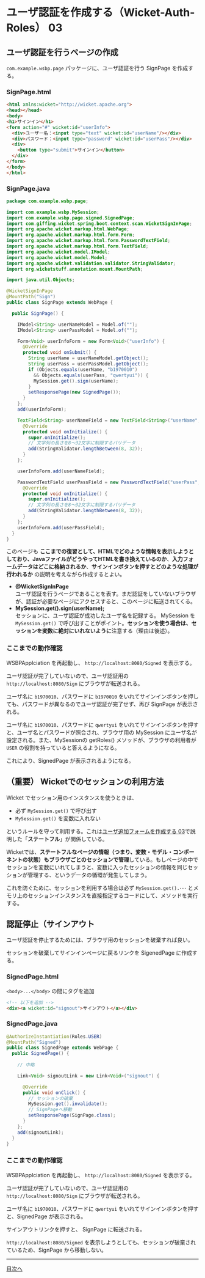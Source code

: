 # ユーザ認証を作成する（Wicket-Auth-Roles） 03

## ユーザ認証を行うページの作成

`com.example.wsbp.page` パッケージに、ユーザ認証を行う SignPage を作成する。

### SignPage.html

```html
<html xmlns:wicket="http://wicket.apache.org">
<head></head>
<body>
<h1>サインイン</h1>
<form action="#" wicket:id="userInfo">
  <div>ユーザー名：<input type="text" wicket:id="userName"/></div>
  <div>パスワード：<input type="password" wicket:id="userPass"/></div>
  <div>
    <button type="submit">サインイン</button>
  </div>
</form>
</body>
</html>
```

### SignPage.java

```java
package com.example.wsbp.page;

import com.example.wsbp.MySession;
import com.example.wsbp.page.signed.SignedPage;
import com.giffing.wicket.spring.boot.context.scan.WicketSignInPage;
import org.apache.wicket.markup.html.WebPage;
import org.apache.wicket.markup.html.form.Form;
import org.apache.wicket.markup.html.form.PasswordTextField;
import org.apache.wicket.markup.html.form.TextField;
import org.apache.wicket.model.IModel;
import org.apache.wicket.model.Model;
import org.apache.wicket.validation.validator.StringValidator;
import org.wicketstuff.annotation.mount.MountPath;

import java.util.Objects;

@WicketSignInPage
@MountPath("Sign")
public class SignPage extends WebPage {

  public SignPage() {

    IModel<String> userNameModel = Model.of("");
    IModel<String> userPassModel = Model.of("");

    Form<Void> userInfoForm = new Form<Void>("userInfo") {
      @Override
      protected void onSubmit() {
        String userName = userNameModel.getObject();
        String userPass = userPassModel.getObject();
        if (Objects.equals(userName, "b1970010")
          && Objects.equals(userPass, "qwertyui")) {
          MySession.get().sign(userName);
        }
        setResponsePage(new SignedPage());
      }
    };
    add(userInfoForm);

    TextField<String> userNameField = new TextField<String>("userName", userNameModel) {
      @Override
      protected void onInitialize() {
        super.onInitialize();
        // 文字列の長さを8〜32文字に制限するバリデータ
        add(StringValidator.lengthBetween(8, 32));
      }
    };

    userInfoForm.add(userNameField);

    PasswordTextField userPassField = new PasswordTextField("userPass", userPassModel) {
      @Override
      protected void onInitialize() {
        super.onInitialize();
        // 文字列の長さを8〜32文字に制限するバリデータ
        add(StringValidator.lengthBetween(8, 32));
      }
    };
    userInfoForm.add(userPassField);
  }
}
```

このページも **ここまでの復習として、HTMLでどのような情報を表示しようとしており、JavaファイルがどうやってHTMLを書き換えているのか**、**入力フォームデータはどこに格納されるか**、**サインインボタンを押すとどのような処理が行われるか** の説明を考えながら作成するとよい。

- **@WicketSignInPage**<br>ユーザ認証を行うページであることを表す。まだ認証をしていないブラウザが、認証が必要なページにアクセスすると、このページに転送されてくる。
- **MySession.get().sign(userName);**<br>セッションに、ユーザ認証が成功したユーザ名を記録する。 MySession を `MySession.get()` で呼び出すことがポイント。**セッションを使う場合は、セッションを変数に絶対にいれないように**注意する（理由は後述）。

### ここまでの動作確認

WSBPApplciation を再起動し、 `http://localhost:8080/Signed` を表示する。

ユーザ認証が完了していないので、ユーザ認証用の `http://localhost:8080/Sign` にブラウザが転送される。

ユーザ名に `b1970010`、パスワードに `b1970010`  をいれてサインインボタンを押しても、パスワードが異なるのでユーザ認証が完了せず、再び SignPage が表示される。

ユーザ名に `b1970010`、パスワードに `qwertyui`  をいれてサインインボタンを押すと、ユーザ名とパスワードが照合され、ブラウザ用の MySession にユーザ名が設定される。また、MySessionの getRoles() メソッドが、ブラウザの利用者が `USER` の役割を持っていると答えるようになる。

これにより、SignedPage が表示されるようになる。


## （重要） Wicketでのセッションの利用方法

Wicket でセッション用のインスタンスを使うときは、

- 必ず `MySession.get()` で呼び出す
- `MySession.get()` を変数に入れない

というルールを守って利用する。これは[ユーザ追加フォームを作成する 03](https://github.com/gishi-yama/wicket_spring-boot_practice/blob/master/doc/C01/03.md#%E9%87%8D%E8%A6%81%E3%81%AA%E3%83%9D%E3%82%A4%E3%83%B3%E3%83%88)で説明した「**ステートフル**」が関係している。

Wicketでは、**ステートフルなページの情報（つまり、変数・モデル・コンポーネントの状態）もブラウザごとのセッションで管理**している。もしページの中でセッションを変数にいれてしまうと、変数に入ったセッションの情報を同じセッションが管理する、というデータの循環が発生してしまう。

これを防ぐために、セッションを利用する場合は必ず  `MySession.get().･･･` とメモリ上のセッションインスタンスを直接指定するコードにして、メソッドを実行する。

## 認証停止（サインアウト

ユーザ認証を停止するためには、ブラウザ用のセッションを破棄すれば良い。

セッションを破棄してサインインページに戻るリンクを SigenedPage に作成する。

### SignedPage.html

`<body>...</body>` の間にタグを追加

```html
<!-- 以下を追加 -->
<div><a wicket:id="signout">サインアウト</a></div>
```

### SignedPage.java

```java
@AuthorizeInstantiation(Roles.USER)
@MountPath("Signed")
public class SignedPage extends WebPage {
  public SignedPage() {
   
    // 中略

    Link<Void> signoutLink = new Link<Void>("signout") {

      @Override
      public void onClick() {
        // セッションの破棄
        MySession.get().invalidate();
        // SignPageへ移動
        setResponsePage(SignPage.class);
      }
    };
    add(signoutLink);
  }
}
```

### ここまでの動作確認

WSBPApplciation を再起動し、 `http://localhost:8080/Signed` を表示する。

ユーザ認証が完了していないので、ユーザ認証用の `http://localhost:8080/Sign` にブラウザが転送される。

ユーザ名に `b1970010`、パスワードに `qwertyui`  をいれてサインインボタンを押すと、SignedPage が表示される。

サインアウトリンクを押すと、 SignPage に転送される。

`http://localhost:8080/Signed` を表示しようとしても、セッションが破棄されているため、SignPage から移動しない。

----

[目次へ](../../README.md) 